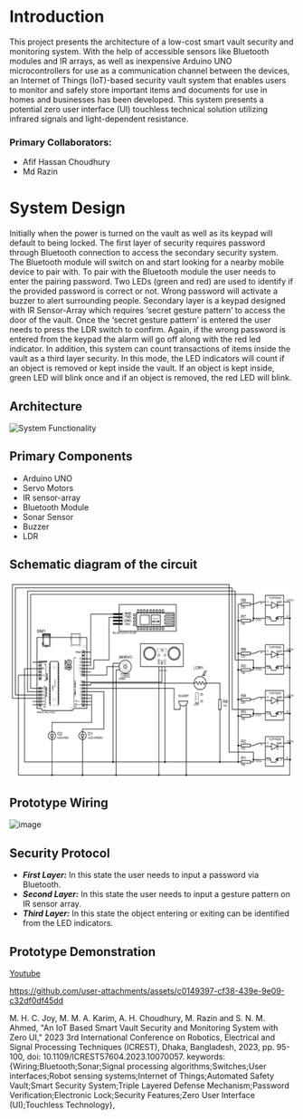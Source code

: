 # Introduction
This project presents the architecture of a low-cost smart vault security and monitoring system. With the help of accessible sensors like Bluetooth modules and IR arrays, as well as inexpensive Arduino UNO microcontrollers for use as a communication channel between the devices, an Internet of Things (IoT)-based security vault system that enables users to monitor and safely store important items and documents for use in homes and businesses has been developed. This system presents a potential zero user interface (UI) touchless technical solution utilizing infrared signals and light-dependent resistance.

### Primary Collaborators:
- Afif Hassan Choudhury
- Md Razin

# System Design
Initially when the power is turned on the vault as well as its keypad will default to being locked. The first layer of security requires password through Bluetooth connection to access the secondary security system. The Bluetooth module will switch on and start looking for a nearby mobile device to pair with. To pair with the Bluetooth module the user needs to enter the pairing password. Two LEDs (green and red) are used to identify if the provided password is correct or not. Wrong password will activate a buzzer to alert surrounding people. Secondary layer is a keypad designed with IR Sensor-Array which requires ‘secret gesture pattern’ to access the door of the vault. Once the ‘secret gesture pattern’ is entered the user needs to press the LDR switch to confirm. Again, if the wrong password is entered from the keypad the alarm will go off along with the red led indicator. In addition, this system can count transactions of items inside the vault as a third layer security. In this mode, the LED indicators will count if an object is removed or kept inside the vault. If an object is kept inside, green LED will blink once and if an object is removed, the red LED will blink.

## Architecture

![System Functionality](https://github.com/user-attachments/assets/76c23ca0-8301-4e2f-b03e-ca3f6b3ce75b)

## Primary Components
-	Arduino UNO
-	Servo Motors
-	IR sensor-array
-	Bluetooth Module
-	Sonar Sensor
-	Buzzer
-	LDR

## Schematic diagram of the circuit
![Project Diagram](Diagrams/Circuit.png)

## Prototype Wiring
![image](https://github.com/user-attachments/assets/5b5d8c73-4b88-4ae2-a27d-7592b9817886)

## Security Protocol
- ***First Layer:*** In this state the user needs to input a password via Bluetooth.
- ***Second Layer:*** In this state the user needs to input a gesture pattern on IR sensor array.
- ***Third Layer:*** In this state the object entering or exiting can be identified from the LED indicators.

## Prototype Demonstration

[Youtube](https://www.youtube.com/watch?v=dNWjNGSZIJ8)


https://github.com/user-attachments/assets/c0149397-cf38-439e-9e09-c32df0df45dd


M. H. C. Joy, M. M. A. Karim, A. H. Choudhury, M. Razin and S. N. M. Ahmed, "An IoT Based Smart Vault Security and Monitoring System with Zero UI," 2023 3rd International Conference on Robotics, Electrical and Signal Processing Techniques (ICREST), Dhaka, Bangladesh, 2023, pp. 95-100, doi: 10.1109/ICREST57604.2023.10070057. keywords: {Wiring;Bluetooth;Sonar;Signal processing algorithms;Switches;User interfaces;Robot sensing systems;Internet of Things;Automated Safety Vault;Smart Security System;Triple Layered Defense Mechanism;Password Verification;Electronic Lock;Security Features;Zero User Interface (UI);Touchless Technology},


